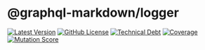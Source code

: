 # @graphql-markdown/logger

[![Latest Version](https://img.shields.io/npm/v/@graphql-markdown/logger?style=flat)](https://www.npmjs.com/package/@graphql-markdown/logger)
[![GitHub License](https://img.shields.io/github/license/graphql-markdown/graphql-markdown?style=flat)](https://raw.githubusercontent.com/graphql-markdown/graphql-markdown/main/LICENSE)
[![Technical Debt](https://sonarcloud.io/api/project_badges/measure?project=graphql-markdown_logger&metric=sqale_index)](https://sonarcloud.io/summary/new_code?id=graphql-markdown_logger)
[![Coverage](https://sonarcloud.io/api/project_badges/measure?project=graphql-markdown_logger&metric=coverage)](https://sonarcloud.io/summary/new_code?id=graphql-markdown_logger)
[![Mutation Score](https://img.shields.io/endpoint?label=mutation%20score&style=flat&url=https%3A%2F%2Fbadge-api.stryker-mutator.io%2Fgithub.com%2Fgraphql-markdown%2Fgraphql-markdown%2Fmain%3Fmodule%3Dlogger)](https://dashboard.stryker-mutator.io/reports/github.com/graphql-markdown/graphql-markdown/main?module=logger)
